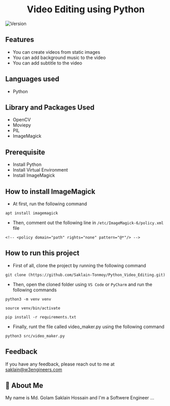 <h1 align="center">Video Editing using Python</h1>
<p>
  <img alt="Version" src="https://img.shields.io/badge/version-1.0.0-blue.svg?cacheSeconds=2592000" />
</p>

## Features

- You can create videos from static images
- You can add background music to the video
- You can add subtitle to the video

## Languages used
- Python

## Library and Packages Used
- OpenCV
- Moviepy
- PIL
- ImageMagick

## Prerequisite

- Install Python
- Install Virtual Environment
- Install ImageMagick

## How to install ImageMagick
- At first, run the following command
```
apt install imagemagick
```
- Then, comment out the following line in `/etc/ImageMagick-6/policy.xml` file
```
<!-- <policy domain="path" rights="none" pattern="@*"/> -->
```

## How to run this project

- First of all, clone the project by running the following command

```
git clone (https://github.com/Saklain-Tonmoy/Python_Video_Editing.git)
```

- Then, open the cloned folder using `VS Code` or `PyCharm` and run the following commands
```
python3 -m venv venv
```
```
source venv/bin/activate
```
```
pip install -r requirements.txt
```
- Finally, runt the file called video_maker.py using the following command

```
python3 src/video_maker.py
```

## Feedback

If you have any feedback, please reach out to me at saklain@w3engineers.com

## 🚀 About Me

My name is Md. Golam Saklain Hossain and I'm a Softwere Engineer ...
